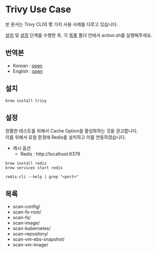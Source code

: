 # Trivy Use Case

본 문서는 Trivy CLI의 몇 가지 사용 사례를 다루고 있습니다.

[설치](./README.md#설치) 및 [설정](./README.md#설정) 단계를 수행한 후, 각 [목록](./README.md#목록) 폴더 안에서 action.sh를 실행해주세요.

## 번역본

- Korean : [open](./docs/README_ko.md)
- English : [open](./docs/README_en.md)

## 설치

```shell
brew install trivy
```

## 설정

원활한 테스트를 위해서 Cache Option을 활성화하는 것을 권고합니다. <br>
이를 위해서 로컬 환경에 Redis를 설치하고 이를 연동하였습니다.

- 캐시 옵션
    - Redis : http://localhost:6379

```shell
brew install redis
brew services start redis

redis-cli --help | grep "<port>"
```

## 목록

- scan-config/
- scan-fs-root/
- scan-fs/
- scan-image/
- scan-kubernetes/
- scan-repository/
- scan-vm-ebs-snapshot/
- scan-vm-image/